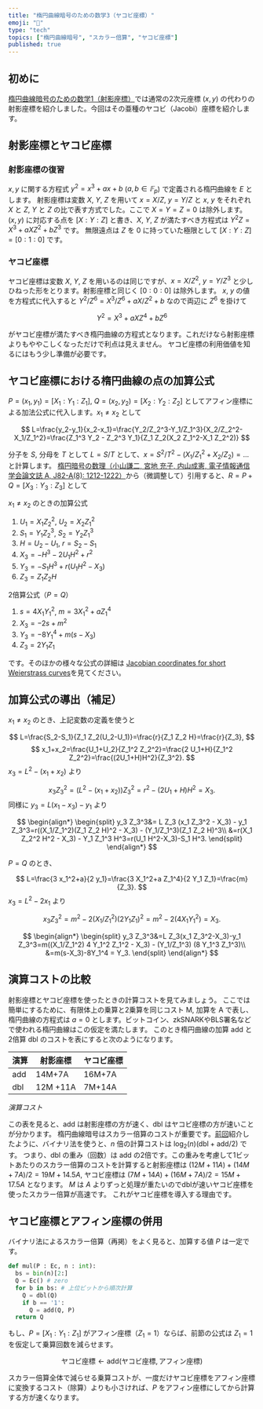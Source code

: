 ```yaml
---
title: "楕円曲線暗号のための数学3（ヤコビ座標）"
emoji: "🧮"
type: "tech"
topics: ["楕円曲線暗号", "スカラー倍算", "ヤコビ座標"]
published: true
---
```

## 初めに
[楕円曲線暗号のための数学1（射影座標）](https://zenn.dev/herumi/articles/projective-coordinate)では通常の2次元座標 $(x,y)$ の代わりの射影座標を紹介しました。今回はその亜種のヤコビ（Jacobi）座標を紹介します。

## 射影座標とヤコビ座標
### 射影座標の復習
$x, y$ に関する方程式 $y^2=x^3+ax+b$ ($a, b \in 𝔽_p$) で定義される楕円曲線を $E$ とします。
射影座標は変数 $X$, $Y$, $Z$ を用いて $x=X/Z$, $y=Y/Z$ と $x$, $y$ をそれぞれ $X$ と $Z$, $Y$ と $Z$ の比で表す方式でした。ここで $X=Y=Z=0$ は除外します。
$(x, y)$ に対応する点を $[X:Y:Z]$ と書き、$X$, $Y$, $Z$ が満たすべき方程式は $Y^2 Z = X^3 + a XZ^2 + b Z^3$ です。
無限遠点は $Z$ を 0 に持っていた極限として $[X:Y:Z] = [0:1:0]$ です。

### ヤコビ座標
ヤコビ座標は変数 $X$, $Y$, $Z$ を用いるのは同じですが、$x=X/Z^2$, $y=Y/Z^3$ と少しひねった形をとります。射影座標と同じく $[0:0:0]$ は除外します。
$x$, $y$ の値を方程式に代入すると $Y^2/Z^6 = X^3/Z^6 + a X/Z^2 + b$ なので両辺に $Z^6$ を掛けて

$$
Y^2=X^3+a X Z^4 + b Z^6
$$

がヤコビ座標が満たすべき楕円曲線の方程式となります。これだけなら射影座標よりもややこしくなっただけで利点は見えません。
ヤコビ座標の利用価値を知るにはもう少し準備が必要です。

## ヤコビ座標における楕円曲線の点の加算公式
$P=(x_1,y_1)=[X_1:Y_1:Z_1]$, $Q=(x_2,y_2)=[X_2:Y_2:Z_2]$ としてアフィン座標による加法公式に代入します。$x_1 \neq x_2$ として

$$
L=\frac{y_2-y_1}{x_2-x_1}=\frac{Y_2/Z_2^3-Y_1/Z_1^3}{X_2/Z_2^2-X_1/Z_1^2}=\frac{Z_1^3 Y_2 - Z_2^3 Y_1}{Z_1 Z_2(X_2 Z_1^2-X_1 Z_2^2)}
$$

分子を $S$, 分母を $T$ として $L=S/T$ として、$x=S^2/T^2-(X_1/Z_1^2+X_2/Z_2)=...$ と計算します。
[楕円暗号の数理（小山謙二, 宮地 充子, 内山成憲, 電子情報通信学会論文誌 A, J82-A(8): 1212-1222）](https://dspace.jaist.ac.jp/dspace/bitstream/10119/4422/1/C-456.pdf)から（微調整して）引用すると、$R=P+Q=[X_3:Y_3:Z_3]$ として

$x_1 \neq x_2$ のときの加算公式
1. $U_1=X_1 Z_2^2$, $U_2=X_2 Z_1^2$
1. $S_1=Y_1 Z_2^3$, $S_2=Y_2 Z_1^3$
1. $H=U_2-U_1$, $r=S_2-S_1$
7. $X_3=-H^3-2U_1 H^2 + r^2$
8. $Y_3=-S_1 H^3+ r(U_1 H^2-X_3)$
9. $Z_3=Z_1 Z_2 H$

2倍算公式（$P=Q$）
1. $s=4 X_1 Y_1^2$, $m=3 X_1^2+a Z_1^4$
1. $X_3=-2s+m^2$
1. $Y_3=-8 Y_1^4+m(s-X_3)$
1. $Z_3=2Y_1 Z_1$

です。そのほかの様々な公式の詳細は [Jacobian coordinates for short Weierstrass curves](https://hyperelliptic.org/EFD/g1p/auto-shortw-jacobian.html)を見てください。

## 加算公式の導出（補足）
$x_1 \neq x_2$ のとき、上記変数の定義を使うと

$$
L=\frac{S_2-S_1}{Z_1 Z_2(U_2-U_1)}=\frac{r}{Z_1 Z_2 H}=\frac{r}{Z_3},
$$
$$
x_1+x_2=\frac{U_1+U_2}{Z_1^2 Z_2^2}=\frac{2 U_1+H}{Z_1^2 Z_2^2}=\frac{(2U_1+H)H^2}{Z_3^2}.
$$
$x_3=L^2-(x_1+x_2)$ より

$$
x_3 Z_3^2=(L^2-(x_1+x_2))Z_3^2=r^2-(2U_1+H)H^2=X_3.
$$
同様に  $y_3=L(x_1-x_3)-y_1$ より

$$
\begin{align*}
\begin{split}
y_3 Z_3^3&= L Z_3 (x_1 Z_3^2 - X_3) - y_1 Z_3^3=r((X_1/Z_1^2)(Z_1 Z_2 H)^2 - X_3) - (Y_1/Z_1^3)(Z_1 Z_2 H)^3\\
&=r(X_1 Z_2^2 H^2 - X_3) - Y_1 Z_1^3 H^3=r(U_1 H^2-X_3)-S_1 H^3.
\end{split}
\end{align*}
$$

$P = Q$ のとき、

$$
L=\frac{3 x_1^2+a}{2 y_1}=\frac{3 X_1^2+a Z_1^4}{2 Y_1 Z_1}=\frac{m}{Z_3}.
$$
$x_3 = L^2-2x_1$ より

$$
x_3 Z_3^2=m^2 - 2(X_1/Z_1^2) (2 Y_1 Z_1)^2=m^2- 2(4 X_1 Y_1^2) = X_3.
$$

$$
\begin{align*}
\begin{split}
y_3 Z_3^3&=L Z_3(x_1 Z_3^2-X_3)-y_1 Z_3^3=m((X_1/Z_1^2) 4 Y_1^2 Z_1^2 - X_3) - (Y_1/Z_1^3) (8 Y_1^3 Z_1^3)\\
&=m(s-X_3)-8Y_1^4 = Y_3.
\end{split}
\end{align*}
$$

## 演算コストの比較
射影座標とヤコビ座標を使ったときの計算コストを見てみましょう。
ここでは簡単にするために、有限体上の乗算と2乗算を同じコスト M, 加算を A で表し、楕円曲線の方程式は $a=0$ とします。ビットコイン、zkSNARKやBLS署名などで使われる楕円曲線はこの仮定を満たします。
このとき楕円曲線の加算 add と2倍算 dbl のコストを表にすると次のようになります。

演算|射影座標|ヤコビ座標
-|-|-
add|14M+7A|16M+7A
dbl |12M +11A|7M+14A

*演算コスト*

この表を見ると、add は射影座標の方が速く、dbl はヤコビ座標の方が速いことが分かります。
楕円曲線暗号はスカラー倍算のコストが重要です。[前回](https://zenn.dev/herumi/articles/ecc-binary-method)紹介したように、バイナリ法を使うと、$n$ 倍の計算コストは $\log_2(n)(\text{dbl}+\text{add}/2)$ です。
つまり、dbl の重み（回数）は add の2倍です。この重みを考慮して1ビットあたりのスカラー倍算のコストを計算すると射影座標は $(12M+11A)+(14M+7A)/2=19M+14.5A$,
ヤコビ座標は $(7M+14A)+(16M+7A)/2=15M+17.5A$ となります。
$M$ は $A$ よりずっと処理が重たいのでdblが速いヤコビ座標を使ったスカラー倍算が高速です。
これがヤコビ座標を導入する理由です。

## ヤコビ座標とアフィン座標の併用
バイナリ法によるスカラー倍算（再掲）をよく見ると、加算する値 $P$ は一定です。
```python
def mul(P : Ec, n : int):
  bs = bin(n)[2:]
  Q = Ec() # zero
  for b in bs: # 上位ビットから順次計算
    Q = dbl(Q)
    if b == '1':
      Q = add(Q, P)
  return Q
```
もし、$P=[X_1:Y_1:Z_1]$ がアフィン座標（$Z_1=1$）ならば、前節の公式は $Z_1=1$ を仮定して乗算回数を減らせます。

$$
\text{ヤコビ座標} ← \text{add}(\text{ヤコビ座標}, \text{アフィン座標})
$$

スカラー倍算全体で減らせる乗算コストが、一度だけヤコビ座標をアフィン座標に変換するコスト（除算）よりも小さければ、$P$ をアフィン座標にしてから計算する方が速くなります。
